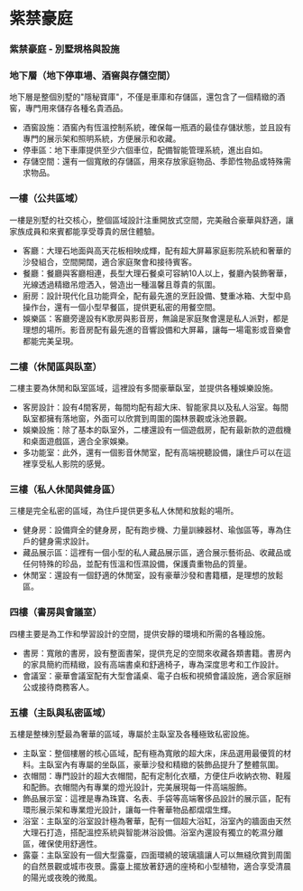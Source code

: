 # 紫禁豪庭

### 紫禁豪庭 - 別墅規格與設施

### 地下層（地下停車場、酒窖與存儲空間）

地下層是整個別墅的"隱秘寶庫"，不僅是車庫和存儲區，還包含了一個精緻的酒窖，專門用來儲存各種名貴酒品。

- 酒窖設施：酒窖內有恆溫控制系統，確保每一瓶酒的最佳存儲狀態，並且設有專門的展示架和照明系統，方便展示和收藏。
- 停車區：地下車庫提供至少六個車位，配備智能管理系統，進出自如。
- 存儲空間：還有一個寬敞的存儲區，用來存放家庭物品、季節性物品或特殊需求物品。

### 一樓（公共區域）

一樓是別墅的社交核心，整個區域設計注重開放式空間，完美融合豪華與舒適，讓家族成員和來賓都能享受尊貴的居住體驗。

- 客廳：大理石地面與高天花板相映成輝，配有超大屏幕家庭影院系統和奢華的沙發組合，空間開闊，適合家庭聚會和接待賓客。
- 餐廳：餐廳與客廳相連，長型大理石餐桌可容納10人以上，餐廳內裝飾奢華，光線透過精緻吊燈洒入，營造出一種溫馨且尊貴的氛圍。
- 廚房：設計現代化且功能齊全，配有最先進的烹飪設備、雙重冰箱、大型中島操作台，還有一個小型早餐區，提供更私密的用餐空間。
- 娛樂區：客廳旁邊設有K歌房與影音房，無論是家庭聚會還是私人派對，都是理想的場所。影音房配有最先進的音響設備和大屏幕，讓每一場電影或音樂會都能完美呈現。

### 二樓（休閒區與臥室）

二樓主要為休閒和臥室區域，這裡設有多間豪華臥室，並提供各種娛樂設施。

- 客房設計：設有4間客房，每間均配有超大床、智能家具以及私人浴室。每間臥室都擁有落地窗，外面可以欣賞到周圍的園林景觀或泳池景觀。
- 娛樂設施：除了基本的臥室外，二樓還設有一個遊戲房，配有最新款的遊戲機和桌面遊戲區，適合全家娛樂。
- 多功能室：此外，還有一個影音休閒室，配有高端視聽設備，讓住戶可以在這裡享受私人影院的感覺。

### 三樓（私人休閒與健身區）

三樓是完全私密的區域，為住戶提供更多私人休閒和放鬆的場所。

- 健身房：設備齊全的健身房，配有跑步機、力量訓練器材、瑜伽區等，專為住戶的健身需求設計。
- 藏品展示區：這裡有一個小型的私人藏品展示區，適合展示藝術品、收藏品或任何特殊的珍品，並配有恆溫和恆濕設備，保護貴重物品的質量。
- 休閒室：還設有一個舒適的休閒室，設有豪華沙發和書籍櫃，是理想的放鬆區。

### 四樓（書房與會議室）

四樓主要是為工作和學習設計的空間，提供安靜的環境和所需的各種設施。

- 書房：寬敞的書房，設有整面書架，提供充足的空間來收藏各類書籍。書房內的家具簡約而精緻，設有高端書桌和舒適椅子，專為深度思考和工作設計。
- 會議室：豪華會議室配有大型會議桌、電子白板和視頻會議設施，適合家庭辦公或接待商務客人。

### 五樓（主臥與私密區域）

五樓是整棟別墅最為奢華的區域，專屬於主臥室及各種極致私密設施。

- 主臥室：整個樓層的核心區域，配有極為寬敞的超大床，床品選用最優質的材料。主臥室內有專屬的坐臥區，豪華沙發和精緻的裝飾品提升了整體氛圍。
- 衣帽間：專門設計的超大衣帽間，配有定制化衣櫃，方便住戶收納衣物、鞋履和配飾。衣帽間內有專業的燈光設計，完美展現每一件高端服飾。
- 飾品展示室：這裡是專為珠寶、名表、手袋等高端奢侈品設計的展示區，配有環形展示架和專業燈光設計，讓每一件奢華物品都熠熠生輝。
- 浴室：主臥室的浴室設計極為奢華，配有一個超大浴缸，浴室內的牆面由天然大理石打造，搭配溫控系統與智能淋浴設備。浴室內還設有獨立的乾濕分離區，確保使用舒適性。
- 露臺：主臥室設有一個大型露臺，四面環繞的玻璃牆讓人可以無縫欣賞到周圍的自然景觀或城市夜景。露臺上擺放著舒適的座椅和小型植物，適合享受清晨的陽光或夜晚的微風。